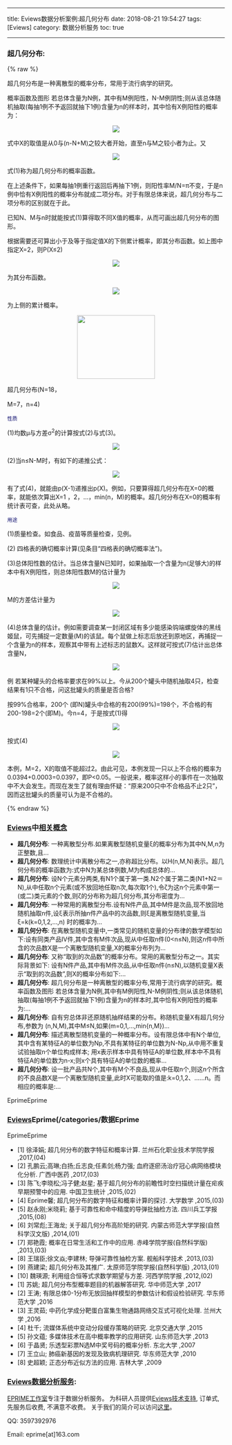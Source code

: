 
---
title: Eviews数据分析案例:超几何分布
date: 2018-08-21 19:54:27
tags: [Eviews]
category: 数据分析服务
toc: true

---



<span></span>
<!-- more -->



### 超几何分布:

{% raw %}
<div class="p1">超几何分布是一种离散型的概率分布，常用于流行病学的研究。

<p>概率函数及图形 若总体含量为N例，其中有M例阳性，N-M例阴性;则从该总体随机抽取(每抽1例不予返回就抽下1例)含量为n的样本时，其中恰有X例阳性的概率为：</p><p align="center"><img imgpath="/CRFDPIC/R200612059/R200612059.0022.6.png" align="absmiddle" src="/CRFDPIC/R200612059/R200612059.0022.6.gif"></p>

<p>式中X的取值是从0与(n-N+M)之较大者开始，直至n与M之较小者为止。又</p><p align="center"><img imgpath="/CRFDPIC/R200612059/R200612059.0022.8.png" align="absmiddle" src="/CRFDPIC/R200612059/R200612059.0022.8.gif"></p>

式(1)称为超几何分布的概率函数。

<p>在上述条件下，如果每抽1例重行返回后再抽下1例，则阳性率M/N=π不变，于是n例中恰有X例阳性的概率分布就成二项分布。对于有限总体来说，超几何分布与二项分布的区别就在于此。

</p><p>已知N、M与n时就能按式(1)算得取不同X值的概率，从而可画出超几何分布的图形。

</p><p>根据需要还可算出小于及等于指定值X的下侧累计概率，即其分布函数。如上图中指定X=2，则P(X≤2)</p><p align="center"><img imgpath="/CRFDPIC/R200612059/R200612059.0022.11.png" align="absmiddle" src="/CRFDPIC/R200612059/R200612059.0022.11.gif"></p>

<p>为其分布函数。</p><p align="center"><img imgpath="/CRFDPIC/R200612059/R200612059.0022.13.png" align="absmiddle" src="/CRFDPIC/R200612059/R200612059.0022.13.gif"></p>

<p>为上侧的累计概率。</p><p align="center"><span class="imgdiv" style="text-align:center;"><img onclick="zoomPic(this);" align="absmiddle" width="180" height="147" src="/CRFDPIC/R200612059/R200612059.0022.15.png"></span></p>

<p>超几何分布(N=18，

</p><p>M=7，n=4)

</p><p><font color="#0A0A6C"><small>性质</small></font>

</p><p>(1)均数μ与方差σ<sup>2</sup>的计算按式(2)与式(3)。</p><p align="center"><img imgpath="/CRFDPIC/R200612059/R200612059.0022.18.png" align="absmiddle" src="/CRFDPIC/R200612059/R200612059.0022.18.gif"></p>

<p>(2)当n≤N-M时，有如下的递推公式：</p><p align="center"><img imgpath="/CRFDPIC/R200612059/R200612059.0022.20.png" align="absmiddle" src="/CRFDPIC/R200612059/R200612059.0022.20.gif"></p>

<p>有了式(4)，就能由p(X-1)递推出p(X)。例如，只要算得超几何分布在X=0的概率，就能依次算出X=1 ，2，…，min(n，M)的概率。超几何分布在X=0的概率有统计表可查，此处从略。

</p><p><font color="#0A0A6C"><small>用途</small></font>

</p><p>(1)质量检查。如食品、疫苗等质量检查，见例。

</p><p>(2) 四格表的确切概率计算(见条目“四格表的确切概率法”)。

</p><p>(3)总体阳性数的估计。当总体含量N已知时，如果抽取一个含量为n(足够大)的样本中有X例阳性，则总体阳性数M的估计量为</p><p align="center"><img imgpath="/CRFDPIC/R200612059/R200612059.0022.22.png" align="absmiddle" src="/CRFDPIC/R200612059/R200612059.0022.22.gif"></p>

<p>M的方差估计量为</p><p align="center"><img imgpath="/CRFDPIC/R200612059/R200612059.0022.24.png" align="absmiddle" src="/CRFDPIC/R200612059/R200612059.0022.24.gif"></p>

<p>(4)总体含量的估计。例如需要调查某一封闭区域有多少能感染钩端螺旋体的黑线姬鼠，可先捕捉一定数量(M)的该鼠。每个鼠做上标志后放还到原地区，再捕捉一个含量为n的样本，观察其中带有上述标志的鼠数X。这样就可按式(7)估计出总体含量N，</p><p align="center"><img imgpath="/CRFDPIC/R200612059/R200612059.0022.26.png" align="absmiddle" src="/CRFDPIC/R200612059/R200612059.0022.26.gif"></p>

<p>例 若某种罐头的合格率要求在99%以上。今从200个罐头中随机抽取4只，检查结果有1只不合格，问这批罐头的质量是否合格?

</p><p>按99%合格率，200个 (即N)罐头中合格的有200(99%)=198个，不合格的有200-198=2个(即M)。今n=4，于是按式(1)得</p><p align="center"><img imgpath="/CRFDPIC/R200612059/R200612059.0023.0.png" align="absmiddle" src="/CRFDPIC/R200612059/R200612059.0023.0.gif"></p>

<p>按式(4)</p><p align="center"><img imgpath="/CRFDPIC/R200612059/R200612059.0023.2.png" align="absmiddle" src="/CRFDPIC/R200612059/R200612059.0023.2.gif"></p>

<p>本例，M=2，X的取值不能超过2。由此可见，本例发现一只以上不合格的概率为0.0394+0.0003=0.0397，即P&lt;0.05。一般说来，概率这样小的事件在一次抽取中不大会发生。而现在发生了就有理由怀疑：“原来200只中不合格品不止2只”，因而这批罐头的质量可认为是不合格的。</p></div>
{% endraw %}



### [Eviews](/tags/Eviews/)中[相关概念](/categories/数据分析服务)

- **超几何分布**: 一种离散型分布.如果离散型随机变量ξ的概率分布为其中N,M,n为正整数,且...
- **超几何分布**: 数理统计中离散分布之一,亦称超比分布。以H(n,M,N)表示。超几何分布的概率函数为:式中N为某总体例数,M为构成总体的...
- **超几何分布**: 设N个元素分两类,有N1个属于第一类.N2个属于第二类(N1+N2＝N),从中任取n个元素(或不放回地任取n次,每次取1个),令ζ为这n个元素中第一(或二)类元素的个数,则ζ的分布称为超几何分布,其分布密度为...
- **超几何分布**: 一种常用的离散型分布.设有N件产品,其中M件是次品,现不放回地随机抽取n件,设ξ表示所抽n件产品中的次品数,则ξ是离散型随机变量,当ξ=k(k=0,1,2,…,n) 时的概率为...
- **超几何分布**: 在离散型随机变量中,一类常见的随机变量的分布律的数学模型如下:设有同类产品Ⅳ件,其中含有M件次品,现从中任取n件(0<n≤N),则这n件中所含的次品数X是一个离散型随机变量,X的概率分布列为...
- **超几何分布**: 又称“取到的次品数”的概率分布。常用的离散型分布之一。其实际背景如下: 设有N件产品,其中有M件次品,从中任取n件(n≤N),以随机变量X表示“取到的次品数”,则X的概率分布如下:...
- **超几何分布**: 超几何分布是一种离散型的概率分布,常用于流行病学的研究。概率函数及图形 若总体含量为N例,其中有M例阳性,N-M例阴性;则从该总体随机抽取(每抽1例不予返回就抽下1例)含量为n的样本时,其中恰有X例阳性的概率为:...
- **超几何分布**: 自有穷总体非还原随机抽样结果的分布。称随机变量X有超几何分布,参数为 (n,N,M),其中M≤N,如果(m=0,1,…,min{n,M})...
- **超几何分布**: 描述离散型随机变量的一种概率分布。设有限总体中有N个单位,其中含有某特征A的单位数为Np,不具有某特征的单位数为N-Np,从中用不重复试验抽取n个单位构成样本; 用x表示样本中具有特征A的单位数,样本中不具有特征A的单位数为n-x;则x个具有特征A的单位数的概率...
- **超几何分布**: 设一批产品共N个,其中有M个不良品,现从中任取n个,则这n个所含的不良品数X是一个离散型随机变量,此时X可能取的值是:k=0,1,2、……n。而相应的概率是:...

EprimeEprime
### [Eviews](/tags/Eviews/)Eprime(/categories/数据Eprime
EprimeEprime
- [1]  徐泽娟; 超几何分布的数字特征和概率计算. 兰州石化职业技术学院学报 ,2017,(04)
- [2]  孔鹏云;高琳;白扬;丘志良;任素剑;杨力强; 血府逐瘀汤治疗冠心病网络模块化分析. 广西中医药 ,2017,(03)
- [3]  陈飞;李晓松;冯子健;赵星; 基于超几何分布的前瞻性时空扫描统计量在疟疾早期预警中的应用. 中国卫生统计 ,2015,(02)
- [4]  Eprime馨; 超几何分布的数字特征和概率计算的探讨. 大学数学 ,2015,(03)
- [5]  赵永刚;米晓莉; 基于可靠性和命中精度的导弹批抽检方法. 四川兵工学报 ,2015,(08)
- [6]  刘常彪;王海龙; 关于超几何分布高阶矩的研究. 内蒙古师范大学学报(自然科学汉文版) ,2014,(01)
- [7]  郑艳霞; 概率在日常生活和工作中的应用. 赤峰学院学报(自然科学版) ,2013,(03)
- [8]  王瑞臣;徐文焱;李建林; 导弹可靠性抽检方案. 舰船科学技术 ,2013,(03)
- [9]  燕建梁; 超几何分布及其推广. 太原师范学院学报(自然科学版) ,2013,(01)
- [10]  魏瑛源; 利用组合恒等式求数学期望与方差. 河西学院学报 ,2012,(02)
- [1]  苏姚; 超几何分布型概率题目的机器解答研究. 华中师范大学 ,2017
- [2]  王涛; 有限总体0-1分布无放回抽样模型的参数估计和假设检验研究. 华东师范大学 ,2016
- [3]  王灵茹; 中药化学成分靶蛋白富集生物通路网络交互式可视化处理. 兰州大学 ,2016
- [4]  杜千; 流媒体系统中变动分段缓存策略的研究. 北京交通大学 ,2015
- [5]  孙文蕴; 多媒体技术在高中概率教学的应用研究. 山东师范大学 ,2013
- [6]  于晶贤; 乐透型彩票N选M中奖号码的概率分析. 东北大学 ,2007
- [7]  王立山; 肺癌新基因的发现及致病机理研究. 华东师范大学 ,2010
- [8]  史超颖; 正态分布近似方法的应用. 吉林大学 ,2009


### [Eviews](/tags/Eviews/)[数据分析服务](/categories/数据分析服务/):
[EPRIME工作室](http://eprime.cn/)专注于数据分析服务。
为科研人员提供[Eviews技术支持](http://eprime.cn/2018/08/18/EPRIME工作室Eviews代做服务详情/), 订单式, 先服务后收费, 不满意不收费。
关于我们的简介可以访问[这里](http://eprime.cn/2018/08/17/关于EPRIME工作室/)。

QQ: 3597392976

Email: eprime[at]163.com


